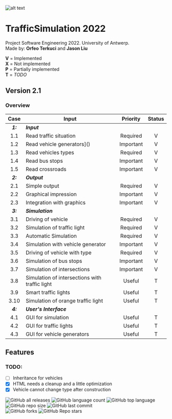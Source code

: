 ![alt text](https://upload.wikimedia.org/wikipedia/commons/e/e3/Universiteit_Antwerpen_logo.svg)
# TrafficSimulation 2022
Project Software Engineering 2022. University of Antwerp.  
Made by: **Orfeo Terkuci** and **Jason Liu**

**V** = Implemented   
**X** = Not implemented  
**P** = Partially implemented  
**T** = _TODO_

## Version 2.1  
### Overview  

|Case | Input                       | Priority      | Status |
|:---:|-----------------------------|:-------------:|:------:|
|**_1:_**|**_Input_**|  |   |
|1.1  | Read traffic situation      | Required      |   V    | 
|1.2  | Read vehicle generators]()  | Important     |   V    |
|1.3  | Read vehicles types         | Required      |   V    |
|1.4  | Read bus stops              | Important     |   V    |
|1.5  | Read crossroads             | Important     |   V    |
|**_2:_**|**_Output_**| |   |
|2.1  | Simple output               | Required      |   V    |
|2.2  | Graphical impression        | Important     |   V    |
|2.3  | Integration with graphics   | Important     |   V    |
|**_3:_**|**_Simulation_**| |   |
|3.1  | Driving of vehicle                              | Required    |   V    |
|3.2  | Simulation of traffic light                     | Required    |   V    |
|3.3  | Automatic Simulation                            | Required    |   V    |
|3.4  | Simulation with vehicle generator               | Important   |   V    |
|3.5  | Driving of vehicle with type                    | Required    |   V    |
|3.6  | Simulation of bus stops                         | Important   |   V    |
|3.7  | Simulation of intersections                     | Important   |   V    |
|3.8  | Simulation of intersections with traffic light  | Useful      |   T    |
|3.9  | Smart traffic lights                            | Useful      |   T    |
|3.10 | Simulation of orange traffic light              | Useful      |   T    |
|**_4:_**|**_User's Interface_**|   |   |
|4.1  | GUI for simulation          | Useful       |   T    |
|4.2  | GUI for traffic lights      | Useful       |   T    |
|4.3  | GUI for vehicle generators  | Useful       |   T    |  

## Features


### TODO:
- [ ] Inheritance for vehicles  
- [X] HTML needs a cleanup and a little optimization 
- [X] Vehicle cannot change type after construction

![GitHub all releases](https://img.shields.io/github/downloads/OrfeoTerkuci/TrafficSimulation2022/total)
![GitHub language count](https://img.shields.io/github/languages/count/OrfeoTerkuci/TrafficSimulation2022)
![GitHub top language](https://img.shields.io/github/languages/top/OrfeoTerkuci/TrafficSimulation2022?color=yellow)
![GitHub repo size](https://img.shields.io/github/repo-size/OrfeoTerkuci/TrafficSimulation2022)
![GitHub last commit](https://img.shields.io/github/last-commit/OrfeoTerkuci/TrafficSimulation2022)  
![GitHub forks](https://img.shields.io/github/forks/OrfeoTerkuci/TrafficSimulation2022?style=social)
![GitHub Repo stars](https://img.shields.io/github/stars/OrfeoTerkuci/TrafficSimulation2022?style=social)
